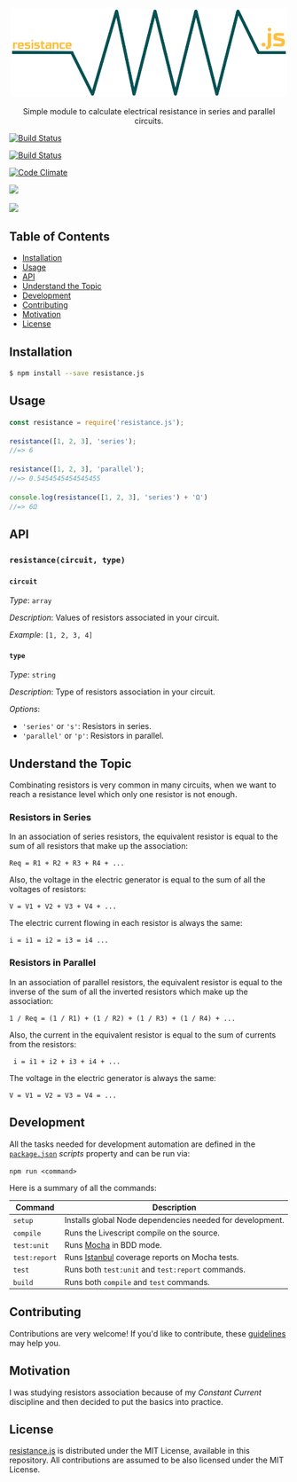 <p align="center">
  <a href="">
    <img alt="Logo" src="logo.png" width="500px">
  </a>
</p>

<p align="center">
  Simple module to calculate electrical resistance in series and parallel circuits.
</p>

<p align="center">

  <a href="https://codeship.com/projects/"><img alt="Build Status" src="https://codeship.com/projects"></a>

  <a href="https://travis-ci.org/mabrasil/resistance.js"><img alt="Build Status" src="https://travis-ci.org/mabrasil/resistance.js.svg?branch=master"></a>

  <a href="https://codeclimate.com/github/mabrasil/resistance.js"><img alt="Code Climate" src="https://codeclimate.com/github/mabrasil/resistance.js/badges/gpa.svg"/></a>

  <a href="https://david-dm.org/mabrasil/resistance.js" title="Dependency status"><img src="https://david-dm.org/mabrasil/resistance.js.svg"/></a>

  <a href="https://david-dm.org/mabrasil/resistance.js#info=devDependencies" title="devDependency status"><img src="https://david-dm.org/mabrasil/resistance.js/dev-status.svg"/></a>

</p>

## Table of Contents

- [Installation](#installation)
- [Usage](#usage)
- [API](#api)
- [Understand the Topic](#understand-the-topic)
- [Development](#development)
- [Contributing](#contributing)
- [Motivation](#motivation)
- [License](#license)

## Installation

```sh
$ npm install --save resistance.js
```

## Usage

```js
const resistance = require('resistance.js');

resistance([1, 2, 3], 'series');
//=> 6

resistance([1, 2, 3], 'parallel');
//=> 0.5454545454545455

console.log(resistance([1, 2, 3], 'series') + 'Ω')
//=> 6Ω
```

## API

### `resistance(circuit, type)`

#### `circuit`

*Type*: `array`

*Description*: Values of resistors associated in your circuit.

*Example*: `[1, 2, 3, 4]`

#### `type`

*Type*: `string`

*Description*: Type of resistors association in your circuit.

*Options*:

  - `'series'` or `'s'`: Resistors in series.
  - `'parallel'` or `'p'`: Resistors in parallel.

## Understand the Topic

Combinating resistors is very common in many circuits, when we want to reach a
resistance level which only one resistor is not enough.

### Resistors in Series

In an association of series resistors, the equivalent resistor is equal to the
sum of all resistors that make up the association:

```
Req = R1 + R2 + R3 + R4 + ...
```

Also, the voltage in the electric generator is equal to the sum of all the
voltages of resistors:

```
V = V1 + V2 + V3 + V4 + ...
```

The electric current flowing in each resistor is always the same:

```
i = i1 = i2 = i3 = i4 ...
```

### Resistors in Parallel

In an association of parallel resistors, the equivalent resistor is equal to
the inverse of the sum of all the inverted resistors which make up the
association:

```
1 / Req = (1 / R1) + (1 / R2) + (1 / R3) + (1 / R4) + ...
```

Also, the current in the equivalent resistor is equal to the sum of currents
from the resistors:

```
 i = i1 + i2 + i3 + i4 + ...
```

The voltage in the electric generator is always the same:

```
V = V1 = V2 = V3 = V4 = ...
```

## Development

All the tasks needed for development automation are defined in the
[`package.json`](package.json) *scripts* property and can be run via:

`npm run <command>`

Here is a summary of all the commands:

|  **Command**  |                                     **Description**                                      |
|---------------|------------------------------------------------------------------------------------------|
| `setup`       | Installs global Node dependencies needed for development.                                |
| `compile`     | Runs the Livescript compile on the source.                                               |
| `test:unit`   | Runs [Mocha](https://mochajs.org/) in BDD mode.                                          |
| `test:report` | Runs [Istanbul](https://github.com/gotwarlost/istanbul) coverage reports on Mocha tests. |
| `test`        | Runs both `test:unit` and `test:report` commands.                                        |
| `build`       | Runs both `compile` and `test` commands.                                                 |

## Contributing

Contributions are very welcome! If you'd like to contribute, these
[guidelines](CONTRIBUTING.md) may help you.

## Motivation

I was studying resistors association because of my *Constant Current* discipline
and then decided to put the basics into practice.

## License

[resistance.js](https://github.com/mabrasil/resistance.js) is distributed under
the MIT License, available in this repository. All contributions are assumed to
be also licensed under the MIT License.
